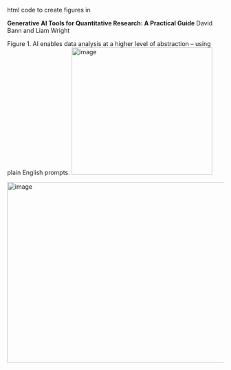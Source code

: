 html code to create figures in  

**Generative AI Tools for Quantitative Research: A Practical Guide**
David Bann and Liam Wright

Figure 1. AI enables data analysis at a higher level of abstraction – using plain English prompts.
<img width="327" height="297" alt="image" src="https://github.com/user-attachments/assets/8c1ba3b4-78ac-4d34-a4fb-036f2ffcbe97" />



<img width="510" height="421" alt="image" src="https://github.com/user-attachments/assets/82008f37-1556-463f-acf9-4bd128a0adde" />
